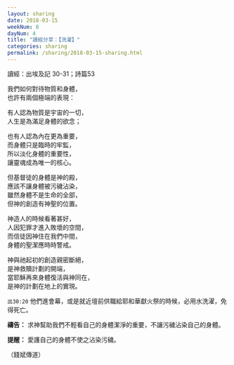 ```yaml
---
layout: sharing
date: 2018-03-15
weekNum: 8
dayNum: 4
title: "讀經分享：【洗濯】"
categories: sharing
permalink: /sharing/2018-03-15-sharing.html
---
```


讀經：出埃及記 30-31；詩篇53

我們如何對待物質和身體，    
也許有兩個極端的表現：    

有人認為物質是宇宙的一切，    
人生是為滿足身體的欲念；     

也有人認為內在更為重要，    
而身體只是臨時的牢監，    
所以淡化身體的重要性，    
讓靈魂成為唯一的核心。 

但基督徒的身體是神的殿，    
應該不讓身體被污穢沾染，    
雖然身體不是生命的全部，    
但神的創造有神聖的位置。

神造人的時候看著甚好，    
人因犯罪才進入敗壞的空間，    
而信徒因神住在我們中間，    
身體的聖潔應時時警戒。

神與祂起初的創造親密斷絕，    
是神救贖計劃的開端，    
當耶穌再來身體復活與神同在，    
是神的計劃在地上的實現。

`出30:20` 他們進會幕，或是就近壇前供職給耶和華獻火祭的時候，必用水洗濯，免得死亡。

**禱告：** 
求神幫助我們不輕看自己的身體潔淨的重要，不讓污穢沾染自己的身體。

**提醒：** 
愛護自己的身體不使之沾染污穢。


（錢斌傳道）
